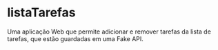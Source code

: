 # listaTarefas
Uma aplicação Web que permite adicionar e remover tarefas da lista de tarefas, que estão guardadas em uma Fake API.
